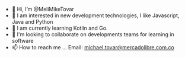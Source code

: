 - 👋 Hi, I’m @MeliMikeTovar
- 👀 I am interested in new development technologies, I like Javascript, Java and Python
- 🌱 I am currently learning Kotlin and Go.
- 💞️ I'm looking to collaborate on developments teams for learning in software
- 📫 How to reach me ... Email: michael.tovar@mercadolibre.com.co

<!---
MeliMikeTovar/MeliMikeTovar is a ✨ special ✨ repository because its `README.md` (this file) appears on your GitHub profile.
You can click the Preview link to take a look at your changes.
--->
